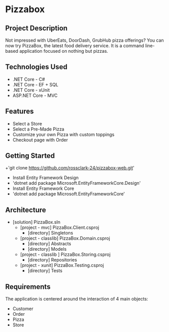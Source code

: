 # Pizzabox

## Project Description

Not impressed with UberEats, DoorDash, GrubHub pizza offerings?
You can now try PizzaBox, the latest food delivery service. 
It is a command line-based application focused on nothing but pizzas.

## Technologies Used

+ .NET Core - C#
+ .NET Core - EF + SQL
+ .NET Core - xUnit
+ ASP.NET Core - MVC

## Features
+ Select a Store
+ Select a Pre-Made Pizza
+ Customize your own Pizza with custom toppings
+ Checkout page with Order

## Getting Started
+'git clone https://github.com/rossclark-24/pizzabox-web.git'
+ Install Entity Framework Design
+ 'dotnet add package Microsoft.EntityFrameworkCore.Design'
+ Install Entity Framework Core
+ 'dotnet add package Microsoft.EntityFrameworkCore'

## Architecture

- [solution] PizzaBox.sln
  - [project - mvc] PizzaBox.Client.csproj
    - [directory] Singletons
  - [project - classlib] PizzaBox.Domain.csproj
    - [directory] Abstracts
    - [directory] Models
  - [project - classlib ] PizzaBox.Storing.csproj
    - [directory] Repositories
  - [project - xunit] PizzaBox.Testing.csproj
    - [directory] Tests

## Requirements

The application is centered around the interaction of 4 main objects:
- Customer
- Order
- Pizza
- Store

